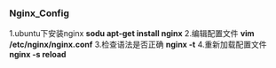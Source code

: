 ### Nginx_Config

1.ubuntu下安装nginx **sodu apt-get install nginx**
2.编辑配置文件 **vim /etc/nginx/nginx.conf**
3.检查语法是否正确 **nginx -t**
4.重新加载配置文件 **nginx -s reload**
